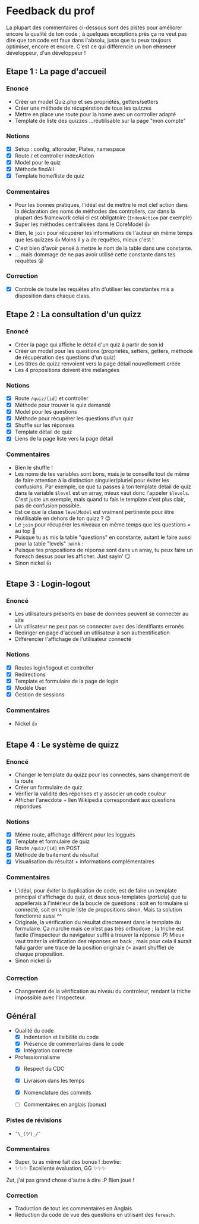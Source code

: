 # Feedback du prof

La plupart des commentaires ci-dessous sont des pistes pour améliorer encore la qualité de ton code ; à quelques exceptions près ça ne veut pas dire que ton code est faux dans l'absolu, juste que tu peux toujours optimiser, encore et encore. C'est ce qui différencie un bon ~~chasseur~~ développeur, d'un développeur !

## Etape 1 : La page d'accueil

### Enoncé

- Créer un model Quiz.php et ses propriétés, getters/setters
- Créer une méthode de récupération de tous les quizzes
- Mettre en place une route pour la home avec un controller adapté
- Template de liste des quizzes ...réutilisable sur la page "mon compte"

### Notions

- [x] Setup : config, altorouter, Plates, namespace
- [x] Route / et controller indexAction
- [x] Model pour le quiz
- [x] Méthode findAll
- [x] Template home/liste de quiz

### Commentaires

- Pour les bonnes pratiques, l'idéal est de mettre le mot clef action dans la déclaration des noms de méthodes des controllers, car dans la plupart des framework celui ci est obligatoire (`IndexAction` par exemple)
- Super les méthodes centralisées dans le CoreModel :+1:
- Bien, le `join` pour récupérer les informations de l'auteur en même temps que les quizzes :+1: Moins il y a de requêtes, mieux c'est !
- C'est bien d'avoir pensé à mettre le nom de la table dans une constante.
- … mais dommage de ne pas avoir utilisé cette constante dans tes requêtes :stuck_out_tongue_closed_eyes:

### Correction

- [x] Controle de toute les requêtes afin d'utiliser les constantes mis a disposition dans chaque class.





## Etape 2 : La consultation d'un quizz

### Enoncé

- Créer la page qui affiche le détail d'un quiz à partir de son id
- Créer un model pour les questions (propriétés, setters, getters, méthode de récupération des questions d'un quiz)
- Les titres de quizz renvoient vers la page détail nouvellement créée
- Les 4 propositions doivent être mélangées

### Notions

- [x] Route `/quiz/[id]` et controller
- [x] Méthode pour trouver le quiz demandé
- [x] Model pour les questions
- [x] Méthode pour récupérer les questions d'un quiz
- [x] Shuffle sur les réponses
- [x] Template détail de quiz
- [x] Liens de la page liste vers la page détail

### Commentaires

- Bien le shuffle !
- Les noms de tes variables sont bons, mais je te conseille tout de même de faire attention à la distinction singulier/pluriel pour éviter les confusions. Par exemple, ce que tu passes à ton template détail de quiz dans la variable `$level` est un array, mieux vaut donc l'appeler `$levels`. C'est juste un exemple, mais quand tu fais le template c'est plus clair, pas de confusion possible.
- Est ce que la classe `levelModel` est vraiment pertinente pour être réutilisable en dehors de ton quizz ? :wink:
- Le `join` pour récupérer les niveaux en même temps que les questions = au top :rocket:
- Puisque tu as mis la table "questions" en constante, autant le faire aussi pour la table "levels" :wink :
- Puisque tes propositions de réponse sont dans un array, tu peux faire un foreach dessus pour les afficher. Just sayin' :smirk:
- Sinon nickel :thumbsup:








## Etape 3 : Login-logout

### Enoncé

- Les utilisateurs présents en base de données peuvent se connecter au site
- Un utilisateur ne peut pas se connecter avec des identifiants erronés
- Rediriger en page d'accueil un utilisateur à son authentification
- Différencier l'affichage de l'utilisateur connecté

### Notions

- [x] Routes login/logout et controller
- [x] Redirections
- [x] Template et formulaire de la page de login
- [x] Modèle User
- [x] Gestion de sessions

### Commentaires

- Nickel :thumbsup:





## Etape 4 : Le système de quizz

### Enoncé

- Changer le template du quizz pour les connectés, sans changement de la route
- Créer un formulaire de quiz
- Vérifier la validité des réponses et y associer un code couleur
- Afficher l'anecdote + lien Wikipedia correspondant aux questions répondues

### Notions

- [x] Même route, affichage différent pour les loggués
- [x] Template et formulaire de quiz
- [x] Route `/quiz/[id]` en POST
- [x] Méthode de traitement du résultat
- [x] Visualisation du résultat + informations complémentaires

### Commentaires

- L'idéal, pour éviter la duplication de code, est de faire un template principal d'affichage du quiz, et deux sous-templates (_partials_) que tu appellerais à l'intérieur de la boucle de questions : soit en formulaire si connecté, soit en simple liste de propositions sinon. Mais ta solution fonctionne aussi ^^
- Originale, la vérification du résultat directement dans le template du formulaire. Ça marche mais ce n’est pas très orthodoxe ; la triche est facile (l’inspecteur du navigateur suffit à trouver la réponse :P) Mieux vaut traiter la vérification des réponses en back ; mais pour cela il aurait fallu garder une trace de la position originale (= avant shuffle) de chaque proposition.
- Sinon nickel :thumbsup:

### Correction

- Changement de la vérification au niveau du controleur, rendant la triche impossible avec l'inspecteur.







## Général

- Qualité du code
  - [x] Indentation et lisibilité du code
  - [x] Présence de commentaires dans le code
  - [x] Intégration correcte
- Professionnalisme
  - [x] Respect du CDC
  - [x] Livraison dans les temps
  - [x] Nomenclature des commits
  - [ ] Commentaires en anglais (bonus)


### Pistes de révisions

- `¯\_(ツ)_/¯`


### Commentaires

- Super, tu as même fait des bonus ! :bowtie:
- :sparkles::sparkles::sparkles: Excellente évaluation, GG :sparkles::sparkles::sparkles:

Zut, j'ai pas grand chose d'autre à dire :P Bien joué !

### Correction

- Traduction de tout les commentaires en Anglais.
- Reduction du code de vue des questions en utilisant des `foreach`.

